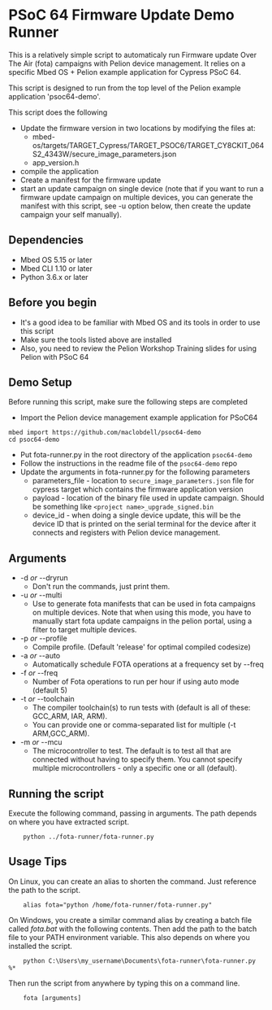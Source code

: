 # PSoC 64 Firmware Update Demo Runner

This is a relatively simple script to automaticaly run Firmware update Over The Air (fota) campaigns with Pelion device management.  It relies on a specific Mbed OS + Pelion example application for Cypress PSoC 64.

This script is designed to run from the top level of the Pelion example application 'psoc64-demo'.  

 This script does the following
* Update the firmware version in two locations by modifying the files at:  
    * mbed-os/targets/TARGET_Cypress/TARGET_PSOC6/TARGET_CY8CKIT_064S2_4343W/secure_image_parameters.json
    * app_version.h
* compile the application
* Create a manifest for the firmware update 
* start an update campaign on single device (note that if you want to run a firmware update campaign on multiple devices, you can generate the manifest with this script, see -u option below, then create the update campaign your self manually).

## Dependencies
* Mbed OS 5.15 or later
* Mbed CLI 1.10 or later  
* Python 3.6.x or later

## Before you begin
* It's a good idea to be familiar with Mbed OS and its tools in order to use this script
* Make sure the tools listed above are installed
* Also, you need to review the Pelion Workshop Training slides for using Pelion with PSoC 64

## Demo Setup 
Before running this script, make sure the following steps are completed
* Import the Pelion device management example application for PSoC64
```
mbed import https://github.com/maclobdell/psoc64-demo
cd psoc64-demo
```
* Put fota-runner.py in the root directory of the application `psoc64-demo`
* Follow the instructions in the readme file of the `psoc64-demo` repo
* Update the arguments in fota-runner.py for the following parameters
    * parameters_file - location to `secure_image_parameters.json` file for cypress target which contains the firmware application version
    * payload - location of the binary file used in update campaign.  Should be something like `<project name>_upgrade_signed.bin` 
    * device_id - when doing a single device update, this will be the device ID that is printed on the serial terminal for the device after it connects and registers with Pelion device management.

## Arguments

* -d _or_ --dryrun
    - Don't run the commands, just print them.
* -u _or_ --multi
    - Use to generate fota manifests that can be used in fota campaigns on multiple devices.  Note that when using this mode, you have to manually start fota update campaigns in the pelion portal, using a filter to target multiple devices.  
* -p _or_ --profile
    - Compile profile.  (Default 'release' for optimal compiled codesize)
* -a _or_ --auto
    - Automatically schedule FOTA operations at a frequency set by --freq
* -f _or_ --freq
    - Number of Fota operations to run per hour if using auto mode (default 5)
* -t _or_ --toolchain
    - The compiler toolchain(s) to run tests with (default is all of these: GCC_ARM, IAR, ARM).  
    - You can provide one or comma-separated list for multiple (-t ARM,GCC_ARM).  
* -m _or_ --mcu
    - The microcontroller to test.  The default is to test all that are connected without having to specify them.  You cannot specify multiple microcontrollers - only a specific one or all (default).

## Running the script
Execute the following command, passing in arguments. The path depends on where you have extracted script.
```
    python ../fota-runner/fota-runner.py
```

## Usage Tips
On Linux, you can create an alias to shorten the command.  Just reference the path to the script.
```
    alias fota="python /home/fota-runner/fota-runner.py"
```

On Windows, you create a similar command alias by creating a batch file called *fota.bat* with the following contents.  Then add the path to the batch file to your PATH environment variable.  This also depends on where you installed the script.
```
    python C:\Users\my_username\Documents\fota-runner\fota-runner.py %*
```

Then run the script from anywhere by typing this on a command line.  
```    
    fota [arguments]
```    
